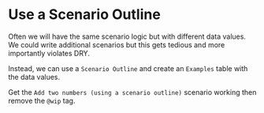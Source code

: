 # Use a Scenario Outline
Often we will have the same scenario logic but with different data values.
We could write additional scenarios but this gets tedious and more
importantly violates DRY.

Instead, we can use a `Scenario Outline` and create an `Examples` table
with the data values.

Get the `Add two numbers (using a scenario outline)` scenario working then
remove the `@wip` tag.
